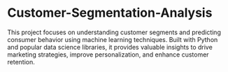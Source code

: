 # Customer-Segmentation-Analysis
This project focuses on understanding customer segments and predicting consumer behavior using machine learning techniques. Built with Python and popular data science libraries, it provides valuable insights to drive marketing strategies, improve personalization, and enhance customer retention.

